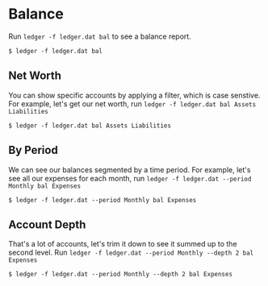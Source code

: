 # Balance

Run `ledger -f ledger.dat bal` to see a balance report.

`$ ledger -f ledger.dat bal`

## Net Worth

You can show specific accounts by applying a filter, which is case senstive.
For example, let's get our net worth,
run `ledger -f ledger.dat bal Assets Liabilities`

`$ ledger -f ledger.dat bal Assets Liabilities`

## By Period

We can see our balances segmented by a time period. For example, let's see all
our expenses for each month,
run `ledger -f ledger.dat --period Monthly bal Expenses`

`$ ledger -f ledger.dat --period Monthly bal Expenses`

## Account Depth

That's a lot of accounts, let's trim it down to see it summed up to the second
level. Run `ledger -f ledger.dat --period Monthly --depth 2 bal Expenses`

`$ ledger -f ledger.dat --period Monthly --depth 2 bal Expenses`
